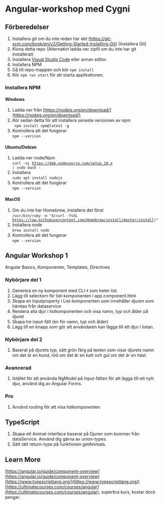 # Angular-workshop med Cygni

## Förberedelser
1. Installera git om du inte redan har det [https://git-scm.com/book/en/v2/Getting-Started-Installing-Git] (Installera Git)
2. Klona detta repo (Alternativt ladda ner zipfil om du inte har git installerat)
3. Installera  [Visual Studio Code](https://code.visualstudio.com/) eller annan editor.
4. Installera NPM
5. Gå till repo-mappen och kör <code>npm install</code>
6. Kör <code>npm run start</code> för att starta applikationen.


### Installera NPM

#### Windows
1. Ladda ner från  [https://nodejs.org/en/download/](https://nodejs.org/en/download/) 
2. Kör sedan detta för att installera senaste versionen av npm  
<code> npm install npm@latest -g</code>
3. Kontrollera att det fungerar  
<code>npm --version</code>

#### Ubuntu/Debian
1. Ladda ner node/Npm  
<code>curl -sL https://deb.nodesource.com/setup_10.x | sudo bash -</code>
2. Installera  
<code>sudo apt install nodejs</code>
3. Kontrollera att det fungerar  
<code>npm --version</code>

#### MacOS
1. Om du inte har Homebrew, installera det först  
<code>/usr/bin/ruby -e "$(curl -fsSL https://raw.githubusercontent.com/Homebrew/install/master/install)"</code>
2. Installera node  
<code>brew install node</code>  
3. Kontrollera att det fungerar  
<code>npm --version</code>


## Angular Workshop 1

Angular Basics, Komponenter, Templates, Directives

### Nybörjare del 1
1. Generera en ny komponent med CLI-t som heter list.
2. Lägg till selectorn för list-komponenten i app.component.html
3. Skapa en Inputproperty i List-komponenten som innehåller djuren som hämtas från dataservice
4. Rendera alla djur i listkomponenten och visa namn, typ och ålder på djuret
5. Skapa tre input-fält (en för namn, typ och ålder)
6. Lägg till en knapp som gör att användaren kan lägga till ett djur i listan.

### Nybörjare del 2
1. Baserat på djurets typ, sätt grön färg på texten som visar djurets namn om det är en hund, röd om det är en katt och gul om det är en häst. 

### Avancerad
1. Istället för att använda NgModel på Input-fälten för att lägga till ett nytt djur, använd dig av Angular Forms. 

### Pro
1. Använd routing för att visa listkomponenten.

## TypeScript
1. Skapa ett Animal-interface baserat på Djuren som kommer från dataService. Använd dig gärna av union-types.
2. Sätt rätt return-type på funktionen getAnimals.
    

## Learn More
[https://angular.io/guide/component-overview](https://angular.io/guide/component-overview)  
[https://www.typescriptlang.org/](https://www.typescriptlang.org/)  
[https://ultimatecourses.com/courses/angular](https://ultimatecourses.com/courses/angular), superbra kurs, kostar dock pengar.